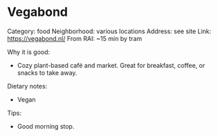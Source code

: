 # Vegabond
Category: food
Neighborhood: various locations
Address: see site
Link: https://vegabond.nl/
From RAI: ~15 min by tram

Why it is good:
- Cozy plant-based café and market. Great for breakfast, coffee, or snacks to take away.

Dietary notes:
- Vegan

Tips:
- Good morning stop.
